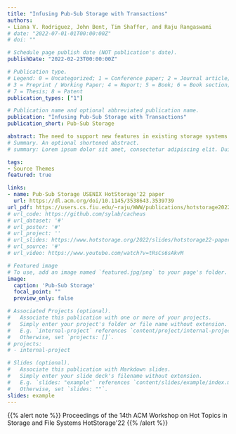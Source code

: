```yaml
---
title: "Infusing Pub-Sub Storage with Transactions"
authors:
- Liana V. Rodriguez, John Bent, Tim Shaffer, and Raju Rangaswami
# date: "2022-07-01-01T00:00:00Z"
# doi: ""

# Schedule page publish date (NOT publication's date).
publishDate: "2022-02-23T00:00:00Z"

# Publication type.
# Legend: 0 = Uncategorized; 1 = Conference paper; 2 = Journal article;
# 3 = Preprint / Working Paper; 4 = Report; 5 = Book; 6 = Book section;
# 7 = Thesis; 8 = Patent
publication_types: ["1"]

# Publication name and optional abbreviated publication name.
publication: "Infusing Pub-Sub Storage with Transactions"
publication_short: Pub-Sub Storage

abstract: The need to support new features in existing storage systems is an ongoing concern for storage developers. So is the desire to develop next generation storage systems that can adopt newly developed feature improvements with relative ease. Extending storage systems is challenging because of the inherent complexity of their codebases and the need to ensure that the storage state does not become corrupt or inconsistent when enabling new features. In this work, we examine a new storage architecture, FDMI, that uses the well-established publish-subscribe model for extending the feature set of a host storage system using plugins. A central mechanism in FDMI is transactional coupling. With transactional coupling, the subscribed plugin can either create new transactions that execute asynchronously following the successful completion of the precipitating event or can participate in the pending transaction and control whether the precipitating event itself will or will not be committed. We further create a classification of transactional mechanisms as well as possible desired plugin functionality and explore the matrix of these two classifications to create a new model for faster, safer distributed storage development.
# Summary. An optional shortened abstract.
# summary: Lorem ipsum dolor sit amet, consectetur adipiscing elit. Duis posuere tellus ac convallis placerat. Proin tincidunt magna sed ex sollicitudin condimentum.

tags:
- Source Themes
featured: true

links:
- name: Pub-Sub Storage USENIX HotStorage'22 paper
  url: https://dl.acm.org/doi/10.1145/3538643.3539739
url_pdf: https://users.cs.fiu.edu/~raju/WWW/publications/hotstorage2022/paper.pdf
# url_code: https://github.com/sylab/cacheus
# url_dataset: '#'
# url_poster: '#'
# url_project: ''
# url_slides: https://www.hotstorage.org/2022/slides/hotstorage22-paper4-presentation_slides.pdf
# url_source: '#'
# url_video: https://www.youtube.com/watch?v=tRsCs6sAkvM

# Featured image
# To use, add an image named `featured.jpg/png` to your page's folder. 
image:
  caption: 'Pub-Sub Storage'
  focal_point: ""
  preview_only: false

# Associated Projects (optional).
#   Associate this publication with one or more of your projects.
#   Simply enter your project's folder or file name without extension.
#   E.g. `internal-project` references `content/project/internal-project/index.md`.
#   Otherwise, set `projects: []`.
# projects:
# - internal-project

# Slides (optional).
#   Associate this publication with Markdown slides.
#   Simply enter your slide deck's filename without extension.
#   E.g. `slides: "example"` references `content/slides/example/index.md`.
#   Otherwise, set `slides: ""`.
slides: example
---
```


{{% alert note %}} Proceedings of the 14th ACM Workshop on Hot Topics in Storage and File Systems HotStorage'22 {{% /alert %}}
